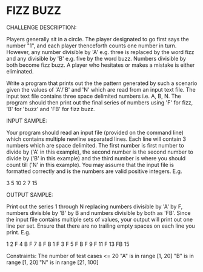 FIZZ BUZZ
==========

CHALLENGE DESCRIPTION:

Players generally sit in a circle. The player designated to go first says the number "1", and each player thenceforth counts one number in turn. However, any number divisible by 'A' e.g. three is replaced by the word fizz and any divisible by 'B' e.g. five by the word buzz. Numbers divisible by both become fizz buzz. A player who hesitates or makes a mistake is either eliminated.

Write a program that prints out the the pattern generated by such a scenario given the values of 'A'/'B' and 'N' which are read from an input text file. The input text file contains three space delimited numbers i.e. A, B, N. The program should then print out the final series of numbers using 'F' for fizz, 'B' for 'buzz' and 'FB' for fizz buzz.

INPUT SAMPLE:

Your program should read an input file (provided on the command line) which contains multiple newline separated lines. Each line will contain 3 numbers which are space delimited. The first number is first number to divide by ('A' in this example), the second number is the second number to divide by ('B' in this example) and the third number is where you should count till ('N' in this example). You may assume that the input file is formatted correctly and is the numbers are valid positive integers. E.g.

3 5 10
2 7 15

OUTPUT SAMPLE:

Print out the series 1 through N replacing numbers divisible by 'A' by F, numbers divisible by 'B' by B and numbers divisible by both as 'FB'. Since the input file contains multiple sets of values, your output will print out one line per set. Ensure that there are no trailing empty spaces on each line you print. E.g.

1 2 F 4 B F 7 8 F B
1 F 3 F 5 F B F 9 F 11 F 13 FB 15

Constraints:
The number of test cases <= 20
"A" is in range [1, 20]
"B" is in range [1, 20]
"N" is in range [21, 100]